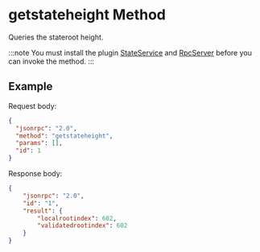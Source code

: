 # getstateheight Method
Queries the stateroot height.

:::note
 You must install the plugin  [StateService](https://github.com/neo-project/neo-modules/releases) and [RpcServer](https://github.com/neo-project/neo-modules/releases) before you can invoke the method.
:::


## Example

Request body:

```json
{
  "jsonrpc": "2.0",
  "method": "getstateheight",
  "params": [],
  "id": 1
}
```

Response body:

```json
{
    "jsonrpc": "2.0",
    "id": "1",
    "result": {
        "localrootindex": 602,
        "validatedrootindex": 602
    }
}
```